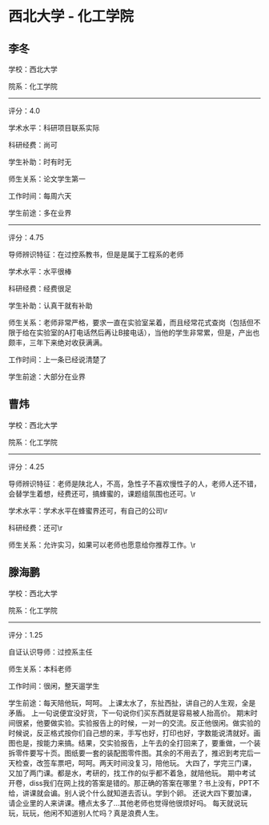 # 西北大学 - 化工学院

## 李冬

学校：西北大学

院系：化工学院

* * *

评分：4.0

学术水平：科研项目联系实际

科研经费：尚可

学生补助：时有时无

师生关系：论文学生第一

工作时间：每周六天

学生前途：多在业界

* * *

评分：4.75

导师辨识特征：在过控系教书，但是是属于工程系的老师

学术水平：水平很棒

科研经费：经费很足

学生补助：认真干就有补助

师生关系：老师非常严格，要求一直在实验室呆着，而且经常花式查岗（包括但不限于给在实验室的A打电话然后再让B接电话），当他的学生非常累，但是，产出也颇丰，三年下来绝对收获满满。

工作时间：上一条已经说清楚了

学生前途：大部分在业界

## 曹炜

学校：西北大学

院系：化工学院

* * *

评分：4.25

导师辨识特征：老师是陕北人，不高，急性子不喜欢慢性子的人，老师人还不错，会替学生着想，经费还可，搞蜂蜜的，课题组氛围也还可。\r

学术水平：学术水平在蜂蜜界还可，有自己的公司\r

科研经费：还可\r

师生关系：允许实习，如果可以老师也愿意给你推荐工作。\r

## 滕海鹏

学校：西北大学

院系：化工学院

* * *

评分：1.25

自证认识导师：过控系主任

师生关系：本科老师

工作时间：很闲，整天遛学生

学生前途：每天陪他玩，呵呵。
上课太水了，东扯西扯，讲自己的人生观，全是矛盾。
上一句说便宜没好货，下一句说你们买东西就是容易被人抬高价。
期末时间很紧，他要做实验。实验报告上的时候，一对一的交流。反正他很闲。做实验的时候说，反正格式按你们自己想的来，手写也好，打印也好，字数能说清就好。画图也是，按能力来搞。结果，交实验报告，上午去的全打回来了，要重做，一个装拆零件要写十页。图纸要一套的装配图零件图。其余的不用去了，推迟到考完后一天检查，改签车票吧，呵呵。两天时间没复习，陪他玩。
大四了，学完三门课，又加了两门课。都是水，考研的，找工作的似乎都不着急，就陪他玩。
期中考试开卷，diss我们在网上找的答案是错的。那正确的答案在哪里？书上没有，PPT不给，讲课就会谝。别人说个什么就知道去否认。学到个卵。
还说大四下要加课，请企业里的人来讲课。槽点太多了...其他老师也觉得他很烦好吗。
每天就说玩玩，玩玩，他闲不知道别人忙吗？真是浪费人生。